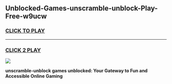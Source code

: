 
## Unblocked-Games-unscramble-unblock-Play-Free-w9ucw
<h3>
<a href="https://premium76.site?title=unscramble-unblock&ref=18A1">CLICK TO PLAY</a></h3>
<hr>

<h3>
<a href="https://premium76.site?title=unscramble-unblock&ref=18A1">CLICK 2 PLAY</a>
  
</h3>

<a href="https://premium76.site?title=unscramble-unblock&ref=18A1"><img src="https://clearcache.store/games.png"></a>


**unscramble-unblock games unblocked: Your Gateway to Fun and Accessible Online Gaming**
